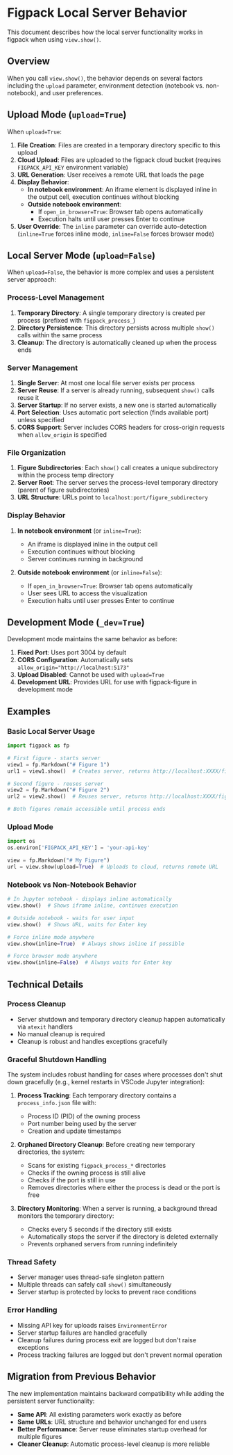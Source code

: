 # Figpack Local Server Behavior

This document describes how the local server functionality works in figpack when using `view.show()`.

## Overview

When you call `view.show()`, the behavior depends on several factors including the `upload` parameter, environment detection (notebook vs. non-notebook), and user preferences.

## Upload Mode (`upload=True`)

When `upload=True`:

1. **File Creation**: Files are created in a temporary directory specific to this upload
2. **Cloud Upload**: Files are uploaded to the figpack cloud bucket (requires `FIGPACK_API_KEY` environment variable)
3. **URL Generation**: User receives a remote URL that loads the page
4. **Display Behavior**:
   - **In notebook environment**: An iframe element is displayed inline in the output cell, execution continues without blocking
   - **Outside notebook environment**:
     - If `open_in_browser=True`: Browser tab opens automatically
     - Execution halts until user presses Enter to continue
5. **User Override**: The `inline` parameter can override auto-detection (`inline=True` forces inline mode, `inline=False` forces browser mode)

## Local Server Mode (`upload=False`)

When `upload=False`, the behavior is more complex and uses a persistent server approach:

### Process-Level Management

1. **Temporary Directory**: A single temporary directory is created per process (prefixed with `figpack_process_`)
2. **Directory Persistence**: This directory persists across multiple `show()` calls within the same process
3. **Cleanup**: The directory is automatically cleaned up when the process ends

### Server Management

1. **Single Server**: At most one local file server exists per process
2. **Server Reuse**: If a server is already running, subsequent `show()` calls reuse it
3. **Server Startup**: If no server exists, a new one is started automatically
4. **Port Selection**: Uses automatic port selection (finds available port) unless specified
5. **CORS Support**: Server includes CORS headers for cross-origin requests when `allow_origin` is specified

### File Organization

1. **Figure Subdirectories**: Each `show()` call creates a unique subdirectory within the process temp directory
2. **Server Root**: The server serves the process-level temporary directory (parent of figure subdirectories)
3. **URL Structure**: URLs point to `localhost:port/figure_subdirectory`

### Display Behavior

1. **In notebook environment** (or `inline=True`):

   - An iframe is displayed inline in the output cell
   - Execution continues without blocking
   - Server continues running in background

2. **Outside notebook environment** (or `inline=False`):
   - If `open_in_browser=True`: Browser tab opens automatically
   - User sees URL to access the visualization
   - Execution halts until user presses Enter to continue

## Development Mode (`_dev=True`)

Development mode maintains the same behavior as before:

1. **Fixed Port**: Uses port 3004 by default
2. **CORS Configuration**: Automatically sets `allow_origin="http://localhost:5173"`
3. **Upload Disabled**: Cannot be used with `upload=True`
4. **Development URL**: Provides URL for use with figpack-figure in development mode

## Examples

### Basic Local Server Usage

```python
import figpack as fp

# First figure - starts server
view1 = fp.Markdown("# Figure 1")
url1 = view1.show()  # Creates server, returns http://localhost:XXXX/figure_YYYY

# Second figure - reuses server
view2 = fp.Markdown("# Figure 2")
url2 = view2.show()  # Reuses server, returns http://localhost:XXXX/figure_ZZZZ

# Both figures remain accessible until process ends
```

### Upload Mode

```python
import os
os.environ['FIGPACK_API_KEY'] = 'your-api-key'

view = fp.Markdown("# My Figure")
url = view.show(upload=True)  # Uploads to cloud, returns remote URL
```

### Notebook vs Non-Notebook Behavior

```python
# In Jupyter notebook - displays inline automatically
view.show()  # Shows iframe inline, continues execution

# Outside notebook - waits for user input
view.show()  # Shows URL, waits for Enter key

# Force inline mode anywhere
view.show(inline=True)  # Always shows inline if possible

# Force browser mode anywhere
view.show(inline=False)  # Always waits for Enter key
```

## Technical Details

### Process Cleanup

- Server shutdown and temporary directory cleanup happen automatically via `atexit` handlers
- No manual cleanup is required
- Cleanup is robust and handles exceptions gracefully

### Graceful Shutdown Handling

The system includes robust handling for cases where processes don't shut down gracefully (e.g., kernel restarts in VSCode Jupyter integration):

1. **Process Tracking**: Each temporary directory contains a `process_info.json` file with:

   - Process ID (PID) of the owning process
   - Port number being used by the server
   - Creation and update timestamps

2. **Orphaned Directory Cleanup**: Before creating new temporary directories, the system:

   - Scans for existing `figpack_process_*` directories
   - Checks if the owning process is still alive
   - Checks if the port is still in use
   - Removes directories where either the process is dead or the port is free

3. **Directory Monitoring**: When a server is running, a background thread monitors the temporary directory:
   - Checks every 5 seconds if the directory still exists
   - Automatically stops the server if the directory is deleted externally
   - Prevents orphaned servers from running indefinitely

### Thread Safety

- Server manager uses thread-safe singleton pattern
- Multiple threads can safely call `show()` simultaneously
- Server startup is protected by locks to prevent race conditions

### Error Handling

- Missing API key for uploads raises `EnvironmentError`
- Server startup failures are handled gracefully
- Cleanup failures during process exit are logged but don't raise exceptions
- Process tracking failures are logged but don't prevent normal operation

## Migration from Previous Behavior

The new implementation maintains backward compatibility while adding the persistent server functionality:

- **Same API**: All existing parameters work exactly as before
- **Same URLs**: URL structure and behavior unchanged for end users
- **Better Performance**: Server reuse eliminates startup overhead for multiple figures
- **Cleaner Cleanup**: Automatic process-level cleanup is more reliable
